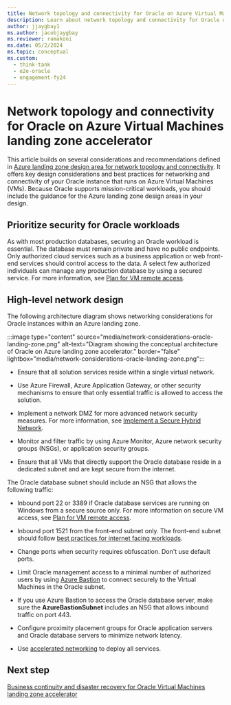 ```yaml
---
title: Network topology and connectivity for Oracle on Azure Virtual Machines
description: Learn about network topology and connectivity for Oracle on Azure Virtual Machines.
author: jjaygbay1
ms.author: jacobjaygbay
ms.reviewer: ramakoni
ms.date: 05/2/2024
ms.topic: conceptual
ms.custom: 
  - think-tank
  - e2e-oracle
  - engagement-fy24
---
```


# Network topology and connectivity for Oracle on Azure Virtual Machines landing zone accelerator

This article builds on several considerations and recommendations defined in [Azure landing zone design area for network topology and connectivity](../../ready/landing-zone/design-area/network-topology-and-connectivity.md). It offers key design considerations and best practices for networking and connectivity of your Oracle instance that runs on Azure Virtual Machines (VMs). Because Oracle supports mission-critical workloads, you should include the guidance for the Azure landing zone design areas in your design.

## Prioritize security for Oracle workloads

As with most production databases, securing an Oracle workload is essential. The database must remain private and have no public endpoints. Only authorized cloud services such as a business application or web front-end services should control access to the data. A select few authorized individuals can manage any production database by using a secured service. For more information, see [Plan for VM remote access](../../ready/azure-best-practices/plan-for-virtual-machine-remote-access.md).

## High-level network design

The following architecture diagram shows networking considerations for Oracle instances within an Azure landing zone.

:::image type="content" source="media/network-considerations-oracle-landing-zone.png" alt-text="Diagram showing the conceptual architecture of Oracle on Azure landing zone accelerator." border="false" lightbox="media/network-considerations-oracle-landing-zone.png":::

- Ensure that all solution services reside within a single virtual network.

- Use Azure Firewall, Azure Application Gateway, or other security mechanisms to ensure that only essential traffic is allowed to access the solution.

- Implement a network DMZ for more advanced network security measures. For more information, see [Implement a Secure Hybrid Network](/azure/architecture/reference-architectures/dmz/secure-vnet-dmz).

- Monitor and filter traffic by using Azure Monitor, Azure network security groups (NSGs), or application security groups.

- Ensure that all VMs that directly support the Oracle database reside in a dedicated subnet and are kept secure from the internet.

The Oracle database subnet should include an NSG that allows the following traffic:

- Inbound port 22 or 3389 if Oracle database services are running on Windows from a secure source only. For more information on secure VM access, see [Plan for VM remote access](../../ready/azure-best-practices/plan-for-virtual-machine-remote-access.md).

- Inbound port 1521 from the front-end subnet only. The front-end subnet should follow [best practices for internet facing workloads](/events/azure-iaas-day-2021-best-practices-securing-internet-facing-cloud-architecture-azure).

- Change ports when security requires obfuscation. Don't use default ports.

- Limit Oracle management access to a minimal number of authorized users by using [Azure Bastion](/azure/bastion/) to connect securely to the Virtual Machines in the Oracle subnet.

- If you use Azure Bastion to access the Oracle database server, make sure the **AzureBastionSubnet** includes an NSG that allows inbound traffic on port 443.

- Configure proximity placement groups for Oracle application servers and Oracle database servers to minimize network latency.

- Use [accelerated networking](/azure/virtual-network/accelerated-networking-overview) to deploy all services.

## Next step

[Business continuity and disaster recovery for Oracle Virtual Machines landing zone accelerator](oracle-disaster-recovery-oracle-landing-zone.md)
